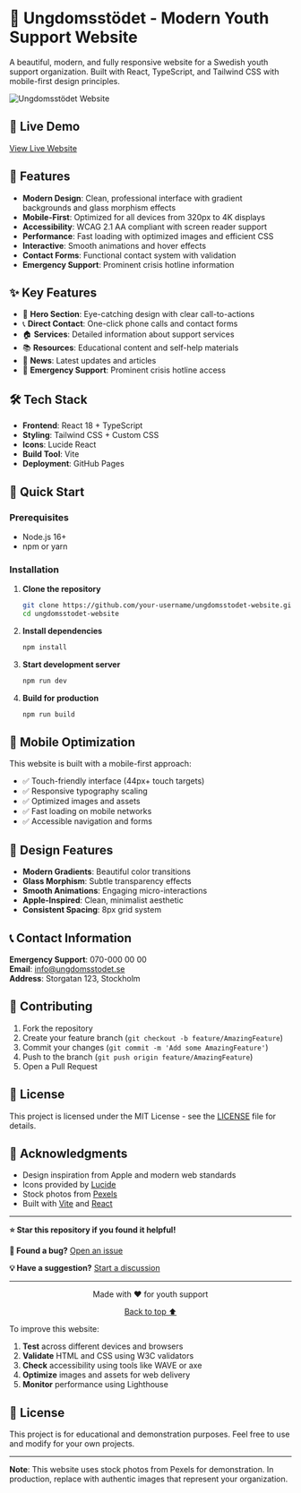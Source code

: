 # 🌟 Ungdomsstödet - Modern Youth Support Website

A beautiful, modern, and fully responsive website for a Swedish youth support organization. Built with React, TypeScript, and Tailwind CSS with mobile-first design principles.

![Ungdomsstödet Website](https://via.placeholder.com/800x400/3182ce/ffffff?text=Ungdomsstödet+Website)

## 🚀 Live Demo

[View Live Website](https://your-username.github.io/ungdomsstodet-website)

## 📱 Features

- **Modern Design**: Clean, professional interface with gradient backgrounds and glass morphism effects
- **Mobile-First**: Optimized for all devices from 320px to 4K displays
- **Accessibility**: WCAG 2.1 AA compliant with screen reader support
- **Performance**: Fast loading with optimized images and efficient CSS
- **Interactive**: Smooth animations and hover effects
- **Contact Forms**: Functional contact system with validation
- **Emergency Support**: Prominent crisis hotline information

## ✨ Key Features

- 🎯 **Hero Section**: Eye-catching design with clear call-to-actions
- 📞 **Direct Contact**: One-click phone calls and contact forms
- 🏠 **Services**: Detailed information about support services
- 📚 **Resources**: Educational content and self-help materials
- 📰 **News**: Latest updates and articles
- 🚨 **Emergency Support**: Prominent crisis hotline access

## 🛠️ Tech Stack

- **Frontend**: React 18 + TypeScript
- **Styling**: Tailwind CSS + Custom CSS
- **Icons**: Lucide React
- **Build Tool**: Vite
- **Deployment**: GitHub Pages

## 🚀 Quick Start

### Prerequisites
- Node.js 16+ 
- npm or yarn

### Installation

1. **Clone the repository**
   ```bash
   git clone https://github.com/your-username/ungdomsstodet-website.git
   cd ungdomsstodet-website
   ```

2. **Install dependencies**
   ```bash
   npm install
   ```

3. **Start development server**
   ```bash
   npm run dev
   ```

4. **Build for production**
   ```bash
   npm run build
   ```

## 📱 Mobile Optimization

This website is built with a mobile-first approach:

- ✅ Touch-friendly interface (44px+ touch targets)
- ✅ Responsive typography scaling
- ✅ Optimized images and assets
- ✅ Fast loading on mobile networks
- ✅ Accessible navigation and forms

## 🎨 Design Features

- **Modern Gradients**: Beautiful color transitions
- **Glass Morphism**: Subtle transparency effects  
- **Smooth Animations**: Engaging micro-interactions
- **Apple-Inspired**: Clean, minimalist aesthetic
- **Consistent Spacing**: 8px grid system

## 📞 Contact Information

**Emergency Support**: 070-000 00 00  
**Email**: info@ungdomsstodet.se  
**Address**: Storgatan 123, Stockholm  

## 🤝 Contributing

1. Fork the repository
2. Create your feature branch (`git checkout -b feature/AmazingFeature`)
3. Commit your changes (`git commit -m 'Add some AmazingFeature'`)
4. Push to the branch (`git push origin feature/AmazingFeature`)
5. Open a Pull Request

## 📄 License

This project is licensed under the MIT License - see the [LICENSE](LICENSE) file for details.

## 🙏 Acknowledgments

- Design inspiration from Apple and modern web standards
- Icons provided by [Lucide](https://lucide.dev/)
- Stock photos from [Pexels](https://pexels.com/)
- Built with [Vite](https://vitejs.dev/) and [React](https://reactjs.org/)

---

**⭐ Star this repository if you found it helpful!**

**🐛 Found a bug?** [Open an issue](https://github.com/your-username/ungdomsstodet-website/issues)

**💡 Have a suggestion?** [Start a discussion](https://github.com/your-username/ungdomsstodet-website/discussions)

---

<div align="center">
  <p>Made with ❤️ for youth support</p>
  <p>
    <a href="#top">Back to top ⬆️</a>
  </p>
</div>

To improve this website:

1. **Test** across different devices and browsers
2. **Validate** HTML and CSS using W3C validators
3. **Check** accessibility using tools like WAVE or axe
4. **Optimize** images and assets for web delivery
5. **Monitor** performance using Lighthouse

## 📄 License

This project is for educational and demonstration purposes. Feel free to use and modify for your own projects.

---

**Note**: This website uses stock photos from Pexels for demonstration. In production, replace with authentic images that represent your organization.